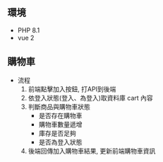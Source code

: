 <h2>環境</h2>

<ul>
    <li>PHP 8.1</li>
    <li>vue 2</li>
</ul>

<h2>購物車</h2>

<ul>
    <li>流程
    	<ol>
            <li>前端點擊加入按鈕, 打API到後端</li>
            <li>依登入狀態(登入、為登入)取資料庫 cart 內容</li>
            <li>判斷商品與購物車狀態
                <ul>
                    <li>是否存在購物車</li>
                    <li>購物車數量遞增</li>
                    <li>庫存是否足夠</li>
                    <li>是否為登入狀態</li>
                </ul>
            </li>
            <li>後端回傳加入購物車結果, 更新前端購物車資訊</li>
        </ol>
    </li>
</ul>

